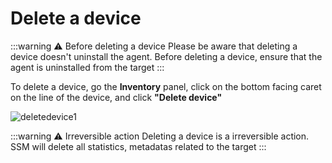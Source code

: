 # Delete a device

:::warning ⚠ Before deleting a device
Please be aware that deleting a device doesn't uninstall the agent.
Before deleting a device, ensure that the agent is uninstalled from the target
:::

To delete a device, go the **Inventory** panel, click on the bottom facing caret on the line of the device, and click **"Delete device"**

![deletedevice1](/delete-device-1.png)

:::warning ⚠ Irreversible action
Deleting a device is a irreversible action. SSM will delete all statistics, metadatas related to the target
:::
